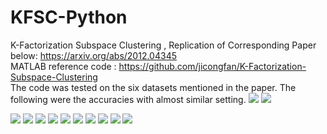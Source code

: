# KFSC-Python
K-Factorization Subspace Clustering , Replication of Corresponding Paper below: https://arxiv.org/abs/2012.04345 <br>
MATLAB reference code : https://github.com/jicongfan/K-Factorization-Subspace-Clustering <br>
The code was tested on the six datasets mentioned in the paper. The following were the accuracies with almost similar setting.
<img src="https://imgur.com/3Vd7CS7.png"/>
<img src="https://imgur.com/6t0bigv.png"/>

<img src="https://imgur.com/CEuiT83.png"/>
<img src="https://imgur.com/Z9zSpL5.png"/>

<img src="https://imgur.com/6OMVLiu.png"/>
<img src="https://imgur.com/fx3lQQZ.png"/>

<img src="https://imgur.com/ELoxVwP.png"/>
<img src="https://imgur.com/mhYKUEz.png"/>

<img src="https://imgur.com/f8TNdIu.png"/>
<img src="https://imgur.com/PPEf2OE.png"/>

<img src="https://imgur.com/wbgnFpc.png"/>
<img src="https://imgur.com/iU4S3ve.png"/>
